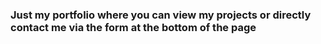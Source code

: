 ### Just my portfolio where you can view my projects or directly contact me via the form at the bottom of the page
